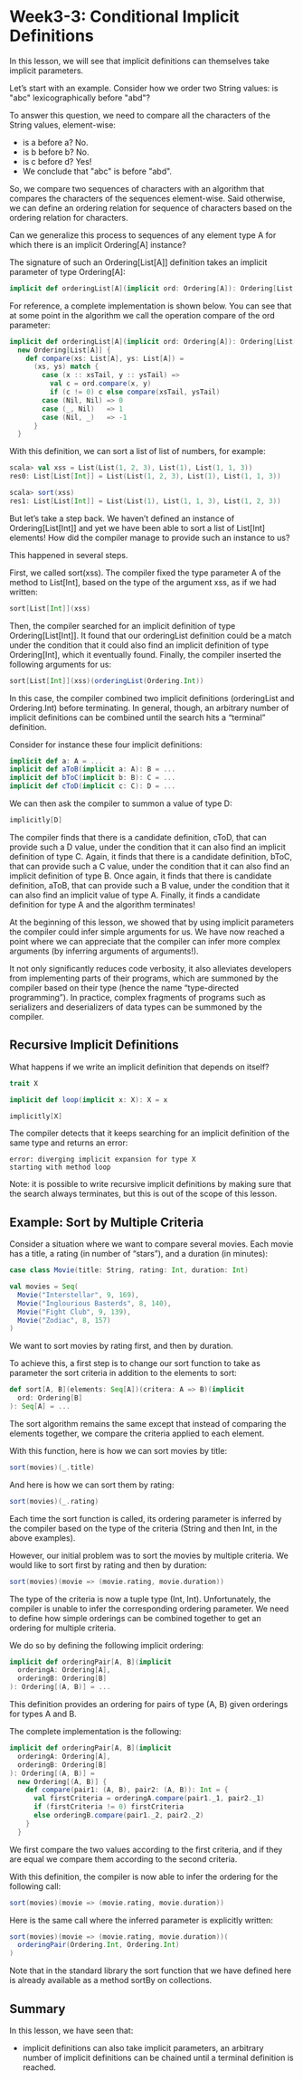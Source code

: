 # Week3-3: Conditional Implicit Definitions

In this lesson, we will see that implicit definitions can themselves take implicit parameters.

Let’s start with an example. Consider how we order two String values: is "abc" lexicographically before "abd"?

To answer this question, we need to compare all the characters of the String values, element-wise:

- is a before a? No.
- is b before b? No.
- is c before d? Yes!
- We conclude that "abc" is before "abd".

So, we compare two sequences of characters with an algorithm that compares the characters of the sequences element-wise. Said otherwise, we can define an ordering relation for sequence of characters based on the ordering relation for characters.

Can we generalize this process to sequences of any element type A for which there is an implicit Ordering[A] instance?

The signature of such an Ordering[List[A]] definition takes an implicit parameter of type Ordering[A]:

```scala
implicit def orderingList[A](implicit ord: Ordering[A]): Ordering[List[A]]
```

For reference, a complete implementation is shown below. You can see that at some point in the algorithm we call the operation compare of the ord parameter:

```scala
implicit def orderingList[A](implicit ord: Ordering[A]): Ordering[List[A]] =
  new Ordering[List[A]] {
    def compare(xs: List[A], ys: List[A]) =
      (xs, ys) match {
        case (x :: xsTail, y :: ysTail) =>
          val c = ord.compare(x, y)
          if (c != 0) c else compare(xsTail, ysTail)
        case (Nil, Nil) => 0
        case (_, Nil)   => 1
        case (Nil, _)   => -1
      }
  }
```

With this definition, we can sort a list of list of numbers, for example:

```scala
scala> val xss = List(List(1, 2, 3), List(1), List(1, 1, 3))
res0: List[List[Int]] = List(List(1, 2, 3), List(1), List(1, 1, 3))

scala> sort(xss)
res1: List[List[Int]] = List(List(1), List(1, 1, 3), List(1, 2, 3))
```

But let’s take a step back. We haven’t defined an instance of Ordering[List[Int]] and yet we have been able to sort a list of List[Int] elements! How did the compiler manage to provide such an instance to us?

This happened in several steps.

First, we called sort(xss). The compiler fixed the type parameter A of the method to List[Int], based on the type of the argument xss, as if we had written:

```scala
sort[List[Int]](xss)
```

Then, the compiler searched for an implicit definition of type Ordering[List[Int]]. It found that our orderingList definition could be a match under the condition that it could also find an implicit definition of type Ordering[Int], which it eventually found. Finally, the compiler inserted the following arguments for us:

```scala
sort[List[Int]](xss)(orderingList(Ordering.Int))
```

In this case, the compiler combined two implicit definitions (orderingList and Ordering.Int) before terminating. In general, though, an arbitrary number of implicit definitions can be combined until the search hits a “terminal” definition.

Consider for instance these four implicit definitions:

```scala
implicit def a: A = ...
implicit def aToB(implicit a: A): B = ...
implicit def bToC(implicit b: B): C = ...
implicit def cToD(implicit c: C): D = ...
```

We can then ask the compiler to summon a value of type D:

```scala
implicitly[D]
```

The compiler finds that there is a candidate definition, cToD, that can provide such a D value, under the condition that it can also find an implicit definition of type C. Again, it finds that there is a candidate definition, bToC, that can provide such a C value, under the condition that it can also find an implicit definition of type B. Once again, it finds that there is candidate definition, aToB, that can provide such a B value, under the condition that it can also find an implicit value of type A. Finally, it finds a candidate definition for type A and the algorithm terminates!

At the beginning of this lesson, we showed that by using implicit parameters the compiler could infer simple arguments for us. We have now reached a point where we can appreciate that the compiler can infer more complex arguments (by inferring arguments of arguments!).

It not only significantly reduces code verbosity, it also alleviates developers from implementing parts of their programs, which are summoned by the compiler based on their type (hence the name “type-directed programming”). In practice, complex fragments of programs such as serializers and deserializers of data types can be summoned by the compiler.


## Recursive Implicit Definitions
What happens if we write an implicit definition that depends on itself?

```scala
trait X

implicit def loop(implicit x: X): X = x

implicitly[X]
```

The compiler detects that it keeps searching for an implicit definition of the same type and returns an error:

```
error: diverging implicit expansion for type X
starting with method loop
```

Note: it is possible to write recursive implicit definitions by making sure that the search always terminates, but this is out of the scope of this lesson.


## Example: Sort by Multiple Criteria
Consider a situation where we want to compare several movies. Each movie has a title, a rating (in number of “stars”), and a duration (in minutes):

```scala
case class Movie(title: String, rating: Int, duration: Int)

val movies = Seq(
  Movie("Interstellar", 9, 169),
  Movie("Inglourious Basterds", 8, 140),
  Movie("Fight Club", 9, 139),
  Movie("Zodiac", 8, 157)
)
```

We want to sort movies by rating first, and then by duration.

To achieve this, a first step is to change our sort function to take as parameter the sort criteria in addition to the elements to sort:

```scala
def sort[A, B](elements: Seq[A])(critera: A => B)(implicit
  ord: Ordering[B]
): Seq[A] = ...
```

The sort algorithm remains the same except that instead of comparing the elements together, we compare the criteria applied to each element.

With this function, here is how we can sort movies by title:

```scala
sort(movies)(_.title)
```

And here is how we can sort them by rating:

```scala
sort(movies)(_.rating)
```

Each time the sort function is called, its ordering parameter is inferred by the compiler based on the type of the criteria (String and then Int, in the above examples).

However, our initial problem was to sort the movies by multiple criteria. We would like to sort first by rating and then by duration:

```scala
sort(movies)(movie => (movie.rating, movie.duration))
```

The type of the criteria is now a tuple type (Int, Int). Unfortunately, the compiler is unable to infer the corresponding ordering parameter. We need to define how simple orderings can be combined together to get an ordering for multiple criteria.

We do so by defining the following implicit ordering:

```scala
implicit def orderingPair[A, B](implicit
  orderingA: Ordering[A],
  orderingB: Ordering[B]
): Ordering[(A, B)] = ...
```

This definition provides an ordering for pairs of type (A, B) given orderings for types A and B.

The complete implementation is the following:

```scala
implicit def orderingPair[A, B](implicit
  orderingA: Ordering[A],
  orderingB: Ordering[B]
): Ordering[(A, B)] =
  new Ordering[(A, B)] {
    def compare(pair1: (A, B), pair2: (A, B)): Int = {
      val firstCriteria = orderingA.compare(pair1._1, pair2._1)
      if (firstCriteria != 0) firstCriteria
      else orderingB.compare(pair1._2, pair2._2)
    }
  }
```

We first compare the two values according to the first criteria, and if they are equal we compare them according to the second criteria.

With this definition, the compiler is now able to infer the ordering for the following call:

```scala
sort(movies)(movie => (movie.rating, movie.duration))
```

Here is the same call where the inferred parameter is explicitly written:

```scala
sort(movies)(movie => (movie.rating, movie.duration))(
  orderingPair(Ordering.Int, Ordering.Int)
)
```

Note that in the standard library the sort function that we have defined here is already available as a method sortBy on collections.


## Summary
In this lesson, we have seen that:

- implicit definitions can also take implicit parameters,
 an arbitrary number of implicit definitions can be chained until a terminal definition is reached.
